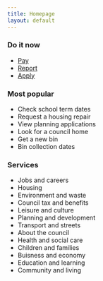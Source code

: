 ```yaml
---
title: Homepage
layout: default
---
```


### Do it now
- [Pay]({{site.baseurl}}/pay)
- [Report]({{site.baseurl}}/report)
- [Apply]({{site.baseurl}}/apply)

### Most popular
- Check school term dates
- Request a housing repair
- View planning applications
- Look for a council home
- Get a new bin
- Bin collection dates

### Services
- Jobs and careers
- Housing
- Environment and waste
- Council tax and benefits
- Leisure and culture
- Planning and development
- Transport and streets
- About the council
- Health and social care
- Children and families
- Buisness and economy
- Education and learning
- Community and living
